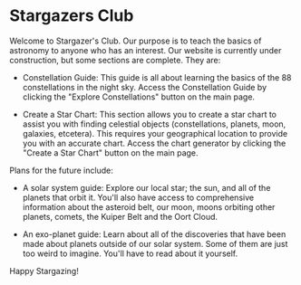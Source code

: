 # Stargazers Club

Welcome to Stargazer's Club. Our purpose is to teach the basics of astronomy to anyone who has
an interest. Our website is currently under construction, but some sections are complete. They are:

 - Constellation Guide: This guide is all about learning the basics of the 88 constellations
   in the night sky. Access the Constellation Guide by clicking the "Explore Constellations"
   button on the main page.

- Create a Star Chart: This section allows you to create a star chart to assist you with finding
  celestial objects (constellations, planets, moon, galaxies, etcetera). This requires your
  geographical location to provide you with an accurate chart. Access the chart generator by
  clicking the "Create a Star Chart" button on the main page.

Plans for the future include:

- A solar system guide: Explore our local star; the sun, and all
  of the planets that orbit it. You'll also have access to comprehensive information about the asteroid
  belt, our moon, moons orbiting other planets, comets, the Kuiper Belt and the Oort Cloud.

- An exo-planet guide: Learn about all of the discoveries that have been made about planets
  outside of our solar system. Some of them are just too weird to imagine. You'll have to read
  about it yourself.

Happy Stargazing!
